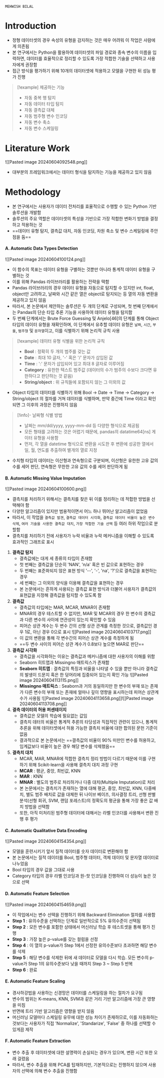`MEHWISH BILAL`

# Introduction
* 정형 데이터셋의 경우 속성의 유형을 감지하는 것은 매우 어려워 이 작업은 사람에게 의존됨
* 본 연구에서는 Python을 활용하여 데이터셋의 파일 경로와 종속 변수의 이름을 입력하면, 데이터를 효율적으로 정리할 수 있도록 가장 적합한 기술을 선택하고 사용자에게 권장함
* 접근 방식을 평가하기 위해 10개의 데이터셋에 적용하고 모델을 구현한 뒤 성능 평가 진행

> [!example] 제공하는 기능
> * 자동 중복 행 탐지
> * 자동 데이터 타입 탐지
> * 자동 결측값 대체
> * 자동 범주형 변수 인코딩
> * 자동 변수 축소
> * 자동 변수 스케일링

# Literature Work
![[Pasted image 20240604092548.png]]
* 대부분의 프레임워크에서는 데이터 형식을 탐지하는 기능을 제공하고 있지 않음

# Methodology
* 본 연구에서는 사용자가 데이터 전처리를 효율적으로 수행할 수 있는 Python 기반 솔루션을 개발함
* 솔루션의 주요 역할은 데이터셋의 특성을 기반으로 가장 적합한 변화기 방법을 결정하고 적용하는 것
* ==데이터 유형 탐지, 결측값 대치, 자동 인코딩, 차원 축소 및 변수 스케일링에 주안점을 둠==

#### A. Automatic Data Types Detection
![[Pasted image 20240604100124.png]]
* 이 함수의 목표는 데이터 유형을 구별하는 것뿐만 아니라 통계적 데이터 유형을 구별하는 것
* 이를 위해 Pandas 라이브러리를 활용하는 전략을 택함
* Pandas 라이브러리의 경우 데이터 유형을 자동으로 탐지할 수 있지만 int, float, object만 고려하고, 날짜와 시간 같은 열은 object로 탐지되는 등 열의 자동 변환을 제공하고 있지 않음
* 따라서, 본 논문에서 제안하는 솔루션은 두 개의 단계로 구성되며, 첫 번째 단계에서는 Pandas의 단순 타입 추론 기능을 사용하여 데이터 유형을 탐지함
* 두 번째 단계에서는 Brute Force Guessing 및 Anjelo[46]의 단계를 통해 Object 타입의 데이터 유형을 재확인하며, 이 단계에서 유추할 데이터 유형은 `날짜`, `시간`, `부울`, `범주형` 및 `문자열`이고, 이를 식별하기 위해 논리적 규칙 사용

> [!example] 데이터 유형 식별을 위한 논리적 규칙
> * **Bool** : 정확히 두 개의 범주를 갖는 값
> * **Date** : 최대 10 글자, '-' 혹은 '/' 문자가 삽입된 값
> * **Time** : ':' 문자가 삽입되어 있고 최대 8 글자로 이루어짐
> * **Category** : 유한한 텍스트 범주값 (데이터의 수가 범주의 수보다 크다면 유한하다고 판단하는 것 같음)
> * **String/object** : 위 규칙들에 포함되지 않는 그 이외의 값

* Object 타입의 데이터를 식별하기 위해 Bool -> Date -> Time -> Category -> String/object 의 절차를 거쳐 데이터를 식별하며, 만약 중간에 Time 이라고 확인되면 그 이후의 과정은 진행하지 않음

> [!info]- 날짜형 식별 방법
> * 날짜는 mm/dd/yyyy, yyyy-mm-dd 등 다양한 형식으로 제공됨
> * 모든 형태를 고려하는 것은 어렵기 때문에, pandas의 datatime64[ns] 게이터 유형을 사용함
> * 먼저, 각 열을 datetime 형식으로 변환을 시도한 후 변환에 성공한 열에서 일, 월, 연도를 추출하여 별개의 열로 지정

* 수치형 타입의 데이터는 이산형과 연속형으로 구분되며, 이산형은 유한한 고유 값의 수를 세어 판단, 연속형은 무한한 고유 값의 수를 세어 판단하게 됨

#### B. Automatic Missing Value Imputation
![[Pasted image 20240604100600.png]]
* 결측치를 처리하기 위해서는 결측치를 찾은 뒤 이를 정리하는 데 적합한 방법을 선택해야 함
* 다양한 알고리즘이 있지만 범용적이면서 어느 하나 뛰어난 알고리즘이 없었음
* 따라서, 이 작업을 `결측값 발견`, `결측값 데이터 시각화`, `결측값 데이터 비율이 높은 변수 삭제`, `여러 기술을 사용한 결측값 대치`, `가장 적합한 기술 선택` 등 여러 하위 작업으로 분할함
* 결측치를 처리하기 전에 사용자가 누락 비율과 누락 메커니즘을 이해할 수 있도록 효과적인 그래프로 표시
1. **결측값 탐지**
	* 결측값에는 대게 세 종류의 타입이 존재함
	* 첫 번째는 결측값을 단순히 'NAN', 'n/a' 혹은 빈 값으로 표현하는 경우
	* 두 번째는 표준화되지 않은 표현 방식 '--', '-', 'na', '?'으로 결측값을 표현하는 경우
	* 세 번째는 그 이외의 양식을 이용해 결측값을 표현하는 경우
	* 본 논문에서는 흔하게 사용되는 결측값 표현 방식과 더불어 사용자가 결측값의 표현값을 지정해 결측값을 탐지할 수 있도록 함
2. **결측값**
	* 결측값의 타입에는 MAR, MCAR, MNAR이 존재함
	* MNAR의 경우 테스트할 수 없지만, MAR 및 MCAR의 경우 한 변수의 결측값과 다른 변수의 사이에 연관성이 있는지 확인할 수 있음
	* 피어슨 상관 계수는 두 변수 간의 선형 상관 관계를 측정한 것으로, 결측값인 경우 1로, 아닌 경우 0으로 표시
		![[Pasted image 20240604103717.png]]
	* 이 값의 변환을 통해 각 변수간의 피어슨 상관 계수를 측정하게 됨
	* ==두 변수 사이의 피어슨 상관 계수가 0.8보다 높으면 MAR로 판단==
3. **결측값 시각화**
	* 결측값을 시각화하는 이유는 결측값과 메커니즘에 대한 사용자의 이해를 위함
	* Seaborn 히트맵과 Missingno 매트릭스가 존재함
	* **Seaborn 히트맵** : 결측값의 특징과 비율을 나타낼 수 있을 뿐만 아니라 결측값의 발생이 드문지 혹은 한 덩어리에 집중되어 있는지 확인 가능
		![[Pasted image 20240604113115.png]]
	* **Missingno 매트릭스** : Seaborn과 거의 동일하지만 한 변수의 부재 또는 존재가 다른 변수의 부재 또는 존재에 얼마나 깊이 영향을 표시하는데 피어슨 상관계수가 사용됨
		![[Pasted image 20240604113658.png]]![[Pasted image 20240604113708.png]]
4. **결측 데이터의 허용 퍼센테이지**
	* 결측값은 모델의 학습에 필요없는 값임
	* 결측치 데터의 비율은 통계적 추론의 타당성과 직접적인 관련이 있으나, 통계적 추론을 위해 데이터셋에서 허용 가능한 결측치 비율에 대한 합의된 문헌 기준이 없음
	* 결과적으로 본 논문에서는 ==결측값의 비율이 90% 미만인 변수를 허용하고, 임계값보다 비율이 높은 경우 해당 변수를 삭제했음==
5. **결측치 대치**
	* MCAR, MAR, MNAR에 적합한 결측치 정리 방법이 다르기 때문에 이를 구현하기 위해 Scikit-learn을 사용해 결측치 대치 과정 구현
	* **MCAR** : 평균, 중앙, 최빈값, KNN
	* **MAR** : KNN
	* **MNAR** : 별도의 범주로 처리하거나 다중 대치(Multiple Imputation)로 처리
	* 본 논문에서는 결측치가 존재하는 열에 대해 평균, 중앙, 최빈값, KNN, 다중배치, 별도 범주 배치로 값을 대체한 뒤 나이브 베이즈, 의사결정 트리, 선형 판별 분석(선형 회귀, SVM, 랜덤 포레스트)의 정확도의 평균을 통해 가장 좋은 값 배치 방법을 선택함
	* 또한, 아직 미처리된 범주형 데이터에 대해서는 라벨 인코더를 사용해서 변환 진행 후 평가

#### C. Automatic Qualitative Data Encoding
![[Pasted image 20240604154354.png]]
* 모델을 훈련시키기 앞서 질적 데이터를 숫자 데이터로 변환해야 함
* 본 논문에서는 질적 데이터를 Bool, 범주형 데이터, 객체 데이터 및 문자열 데이터로 나누었음
* Bool 타입의 경우 값을 그대로 사용
* Category 타입의 경우 라벨 인코딩과 원-핫 인코딩을 진행하여 더 성능이 높은 것으로 선택

#### D. Automatic Feature Selection
![[Pasted image 20240604154659.png]]
* 이 작업에서는 변수 선택을 진행하기 위해 Backward Elimination 절차를 사용함
* **Step 1** : 유의수준을 선택하는 단계로 일반적으로 5% 유의수준이 선택됨
* **Step 2** : 모든 변수를 포함한 상태에서 머신러닝 학습 후 테스트셋을 통해 평가 진행
* **Step 3** : 가장 높은 p-value를 갖는 컬럼을 선정
* **Step 4** : 이 열의 p-value가 Step 1에서 선정한 유의수준보다 초과하면 해당 변수를 삭제
* **Step 5** : 해당 변수를 삭제한 뒤에 새 데이터로 모델을 다시 학습. 모든 변수의 p-value가 Step 1의 유의수준보다 낮을 때까지 Step 3 ~ Step 5 반복
* **Step 6** : 완료

#### E. Automatic Feature Scaling
* 경사하강법을 사용하는 신경망은 데이터를 스케일링을 하는 절차가 요구됨
* 변수의 범위는 K-means, KNN, SVM과 같은 거리 기반 알고리즘에 가장 큰 영향을 미침
* 반면에 트리 기반 알고리즘은 영향을 받지 않음
* 머신러닝 모델마다 스케일링 유무에 대한 성능 차이가 존재하므로, 이를 자동화하는 것보다는 사용자가 직접 'Normalize', 'Standarize', 'False' 중 하나를 선택할 수 있게끔 제작

#### F. Automatic Feature Extraction
* 변수 추출 후 데이터셋에 대한 설명력이 손실되는 경우가 있으며, 변환 시간 또한 오래 걸렸음
* 따라서, 변수 추출을 위해 PCA를 탑재하지만, 기본적으로는 진행하지 않으며 사용자의 선택에 의해 변수 추출을 진행함